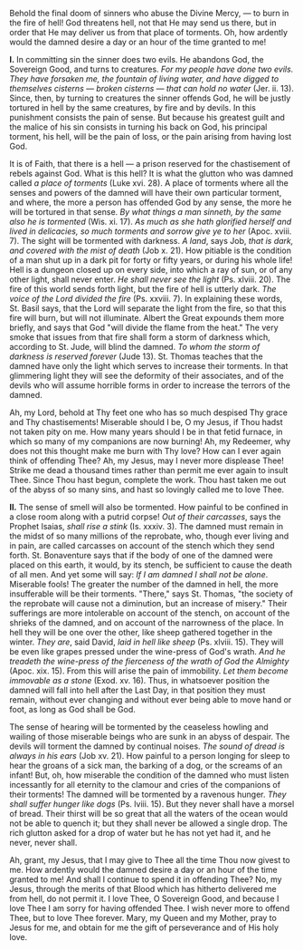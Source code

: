 
Behold the final doom of sinners who abuse the Divine Mercy, — to burn in the fire of hell! God threatens hell, not that He may send us there, but in order that He may deliver us from that place of torments. Oh, how ardently would the damned desire a day or an hour of the time granted to me!

**I\.** In committing sin the sinner does two evils. He abandons God, the Sovereign Good, and turns to creatures. *For my people have done two evils. They have forsaken me, the fountain of living water, and have digged to themselves cisterns — broken cisterns — that can hold no water* (Jer. ii. 13). Since, then, by turning to creatures the sinner offends God, he will be justly tortured in hell by the same creatures, by fire and by devils. In this punishment consists the pain of sense. But because his greatest guilt and the malice of his sin consists in turning his back on God, his principal torment, his hell, will be the pain of loss, or the pain arising from having lost God.

It is of Faith, that there is a hell — a prison reserved for the chastisement of rebels against God. What is this hell? It is what the glutton who was damned called *a place of torments* (Luke xvi. 28). A place of torments where all the senses and powers of the damned will have their own particular torment, and where, the more a person has offended God by any sense, the more he will be tortured in that sense. *By what things a man sinneth, by the same also he is tormented* (Wis. xi. 17). *As much as she hath glorified herself and lived in delicacies, so much torments and sorrow give ye to her* (Apoc. xviii. 7). The sight will be tormented with darkness. *A land*, says Job, *that is dark, and covered with the mist of death* (Job x. 21). How pitiable is the condition of a man shut up in a dark pit for forty or fifty years, or during his whole life! Hell is a dungeon closed up on every side, into which a ray of sun, or of any other light, shall never enter. *He shall never see the light* (Ps. xlviii. 20). The fire of this world sends forth light, but the fire of hell is utterly dark. *The voice of the Lord divided the fire* (Ps. xxviii. 7). In explaining these words, St. Basil says, that the Lord will separate the light from the fire, so that this fire will burn, but will not illuminate. Albert the Great expounds them more briefly, and says that God \"will divide the flame from the heat.\" The very smoke that issues from that fire shall form a storm of darkness which, according to St. Jude, will blind the damned. *To whom the storm of darkness is reserved forever* (Jude 13). St. Thomas teaches that the damned have only the light which serves to increase their torments. In that glimmering light they will see the deformity of their associates, and of the devils who will assume horrible forms in order to increase the terrors of the damned.

Ah, my Lord, behold at Thy feet one who has so much despised Thy grace and Thy chastisements! Miserable should I be, O my Jesus, if Thou hadst not taken pity on me. How many years should I be in that fetid furnace, in which so many of my companions are now burning! Ah, my Redeemer, why does not this thought make me burn with Thy love? How can I ever again think of offending Thee? Ah, my Jesus, may I never more displease Thee! Strike me dead a thousand times rather than permit me ever again to insult Thee. Since Thou hast begun, complete the work. Thou hast taken me out of the abyss of so many sins, and hast so lovingly called me to love Thee.

**II\.** The sense of smell will also be tormented. How painful to be confined in a close room along with a putrid corpse! *Out of their carcasses*, says the Prophet Isaias, *shall rise a stink* (Is. xxxiv. 3). The damned must remain in the midst of so many millions of the reprobate, who, though ever living and in pain, are called carcasses on account of the stench which they send forth. St. Bonaventure says that if the body of one of the damned were placed on this earth, it would, by its stench, be sufficient to cause the death of all men. And yet some will say: *If I am damned I shall not be alone*. Miserable fools! The greater the number of the damned in hell, the more insufferable will be their torments. \"There,\" says St. Thomas, \"the society of the reprobate will cause not a diminution, but an increase of misery.\" Their sufferings are more intolerable on account of the stench, on account of the shrieks of the damned, and on account of the narrowness of the place. In hell they will be one over the other, like sheep gathered together in the winter. *They are*, said David, *laid in hell like sheep* (Ps. xlviii. 15). They will be even like grapes pressed under the wine-press of God\'s wrath. *And he treadeth the wine-press of the fierceness of the wrath of God the Almighty* (Apoc. xix. 15). From this will arise the pain of immobility. *Let them become immovable as a stone* (Exod. xv. 16). Thus, in whatsoever position the damned will fall into hell after the Last Day, in that position they must remain, without ever changing and without ever being able to move hand or foot, as long as God shall be God.

The sense of hearing will be tormented by the ceaseless howling and wailing of those miserable beings who are sunk in an abyss of despair. The devils will torment the damned by continual noises. *The sound of dread is always in his ears* (Job xv. 21). How painful to a person longing for sleep to hear the groans of a sick man, the barking of a dog, or the screams of an infant! But, oh, how miserable the condition of the damned who must listen incessantly for all eternity to the clamour and cries of the companions of their torments! The damned will be tormented by a ravenous hunger. *They shall suffer hunger like dogs* (Ps. lviii. 15). But they never shall have a morsel of bread. Their thirst will be so great that all the waters of the ocean would not be able to quench it; but they shall never be allowed a single drop. The rich glutton asked for a drop of water but he has not yet had it, and he never, never shall.

Ah, grant, my Jesus, that I may give to Thee all the time Thou now givest to me. How ardently would the damned desire a day or an hour of the time granted to me! And shall I continue to spend it in offending Thee? No, my Jesus, through the merits of that Blood which has hitherto delivered me from hell, do not permit it. I love Thee, O Sovereign Good, and because I love Thee I am sorry for having offended Thee. I wish never more to offend Thee, but to love Thee forever. Mary, my Queen and my Mother, pray to Jesus for me, and obtain for me the gift of perseverance and of His holy love.

